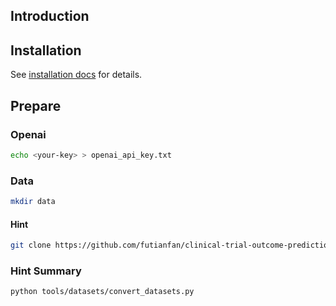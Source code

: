 ## Introduction

## Installation

See [installation docs](docs/installation/installation.md) for details.

## Prepare

### Openai

```bash
echo <your-key> > openai_api_key.txt
```

### Data

```bash
mkdir data
```

#### Hint

```bash
git clone https://github.com/futianfan/clinical-trial-outcome-prediction.git data/clinical-trial-outcome-prediction
```

### Hint Summary

```bash
python tools/datasets/convert_datasets.py
```

